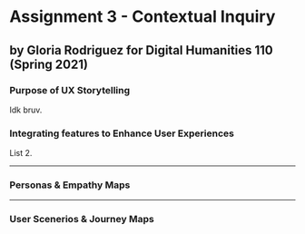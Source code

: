 # Assignment 3 - Contextual Inquiry 
## by Gloria Rodriguez for Digital Humanities 110 (Spring 2021)

### Purpose of UX Storytelling 
Idk bruv.

### Integrating features to Enhance User Experiences
List 2.

---

### Personas & Empathy Maps

---

### User Scenerios & Journey Maps
